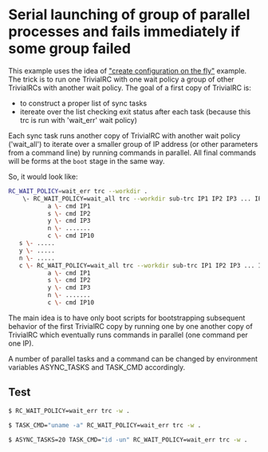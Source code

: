 # Serial launching of group of parallel processes and fails immediately if some group failed

This example uses the idea of ["create configuration on the fly"](https://github.com/vorakl/TrivialRC/tree/master/examples/self-configuring) example. The trick is to run one TrivialRC with one wait policy a group of other TrivialRCs with another wait policy. The goal of a first copy of TrivialRC is:

* to construct a proper list of sync tasks
* itereate over the list checking exit status after each task (because this trc is run with 'wait_err' wait policy)

Each sync task runs another copy of TrivialRC with another wait policy ('wait_all') to iterate over a smaller group of IP address (or other parameters from a command line) by running commands in parallel. All final commands will be forms at the `boot` stage in the same way.

So, it would look like:

```bash
RC_WAIT_POLICY=wait_err trc --workdir .
    \- RC_WAIT_POLICY=wait_all trc --workdir sub-trc IP1 IP2 IP3 ... IP10
           a \- cmd IP1
           s \- cmd IP2
           y \- cmd IP3
           n \- .......
           c \- cmd IP10
   s \- .....        
   y \- .....
   n \- .....
   c \- RC_WAIT_POLICY=wait_all trc --workdir sub-trc IP1 IP2 IP3 ... IP10
           a \- cmd IP1
           s \- cmd IP2
           y \- cmd IP3
           n \- .......
           c \- cmd IP10
```
The main idea is to have only boot scripts for bootstrapping subsequent behavior of the first TrivialRC copy by
running one by one another copy of TrivialRC which eventually runs commands in parallel (one command per one IP).

A number of parallel tasks and a command can be changed by environment variables ASYNC_TASKS and TASK_CMD accordingly.

## Test

```bash
$ RC_WAIT_POLICY=wait_err trc -w .

$ TASK_CMD="uname -a" RC_WAIT_POLICY=wait_err trc -w .

$ ASYNC_TASKS=20 TASK_CMD="id -un" RC_WAIT_POLICY=wait_err trc -w .
```
